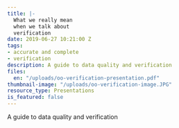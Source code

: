 ```yaml
---
title: |-
  What we really mean
  when we talk about
  verification
date: 2019-06-27 10:21:00 Z
tags:
- accurate and complete
- verification
description: A guide to data quality and verification
files:
  en: "/uploads/oo-verification-presentation.pdf"
thumbnail-image: "/uploads/oo-verification-image.JPG"
resource_type: Presentations
is_featured: false
---
```


A guide to data quality and verification
